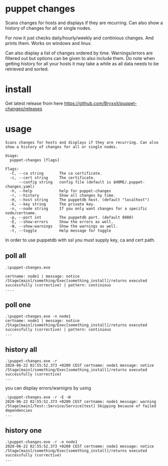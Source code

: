 # puppet changes
Scans changes for hosts and displays if they are recurring. Can also show a history of changes for all or single nodes.


For now it just checks daily/hourly/weekly and continious changes. And prints them.
Works on windows and linux. 

Can also display a list of changes ordered by time. Warnings/errors are filtered out but options can be given to also include them.
Do note when getting history for all your hosts it may take a while as all data needs to be retrieved and sorted.

# install
Get latest release from here https://github.com/Bryxxit/puppet-changes/releases

# usage
```
Scans changes for hosts and displays if they are recurring. Can also show a history of changes for all or single nodes.

Usage:
  puppet-changes [flags]

Flags:
  -C, --ca string       The ca certificate.
  -c, --cert string     The certificate.
      --config string   config file (default is $HOME/.puppet-changes.yaml)
  -h, --help            help for puppet-changes
  -r, --history         Show all changes by time.
  -H, --host string     The puppetdb host. (default "localhost")
  -k, --key string      The private key.
  -n, --node string     If you only want changes for a specific node/certname.
  -p, --port int        The puppetdb port. (default 8080)
  -E, --show-errors     Show the errors as well.
  -W, --show-warnings   Show the warnings as well.
  -t, --toggle          Help message for toggle
```
In order to use puppetdb with ssl you must supply key, ca and cert path.

## poll all
```
.\puppet-changes.exe

certname: node1 | message: notice /Stage[main]/something/Exec[something_install]/returns executed successfully (corrective) | pattern: continious
....
```
## poll one
```
.\puppet-changes.exe -n node1
certname: node1 | message: notice /Stage[main]/something/Exec[something_install]/returns executed successfully (corrective) | pattern: continious
...
```
## history all
```
.\puppet-changes.exe -r
2020-06-22 02:55:52.373 +0200 CEST certname: node1 message: notice /Stage[main]/something/Exec[something_install]/returns executed successfully (corrective)
...
```
you can display errors/warnigns by using
```
.\puppet-changes.exe -r -E -W
2020-06-22 02:55:52.373 +0200 CEST certname: node1 message: warning /Stage[main]/Test::Service/Service[test] Skipping because of failed dependencies
...
```


## history one
```
.\puppet-changes.exe -r -n node1
2020-06-22 02:55:52.373 +0200 CEST certname: node1 message: notice /Stage[main]/something/Exec[something_install]/returns executed successfully (corrective)
...
```